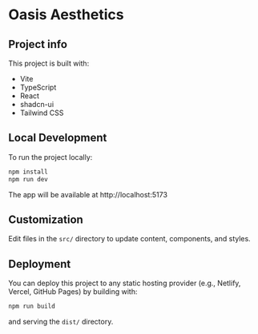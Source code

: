 # Oasis Aesthetics

## Project info

This project is built with:

- Vite
- TypeScript
- React
- shadcn-ui
- Tailwind CSS

## Local Development

To run the project locally:

```sh
npm install
npm run dev
```

The app will be available at http://localhost:5173

## Customization

Edit files in the `src/` directory to update content, components, and styles.

## Deployment

You can deploy this project to any static hosting provider (e.g., Netlify, Vercel, GitHub Pages) by building with:

```sh
npm run build
```

and serving the `dist/` directory.
